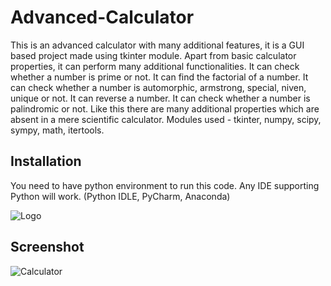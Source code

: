 
# Advanced-Calculator

This is an advanced calculator with many additional features, it is a GUI based project made using tkinter module. Apart from basic calculator properties, it can perform many additional functionalities. It can check whether a number is prime or not. It can find the factorial of a number. It can check whether a number is automorphic, armstrong, special, niven, unique or not. It can reverse a number. It can check whether a number is palindromic or not. Like this there are many additional properties which are absent in a mere scientific calculator. Modules used - tkinter, numpy, scipy, sympy, math, itertools.
## Installation

You need to have python environment to run this code.
Any IDE supporting Python will work.
(Python IDLE, PyCharm, Anaconda)

![Logo](https://th.bing.com/th/id/OIP.EDwREtDcIKfIv5km6g9x2wHaHN?pid=ImgDet&rs=1)

## Screenshot
![Calculator](https://user-images.githubusercontent.com/59824018/170888579-aa668d7e-77e9-49d8-898b-ecf94d16617e.png)
